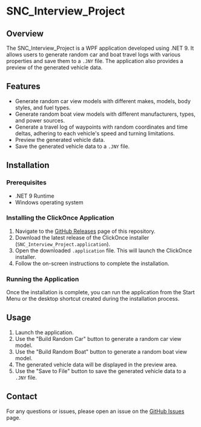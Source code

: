 # SNC_Interview_Project

## Overview
The SNC_Interview_Project is a WPF application developed using .NET 9. It allows users to generate random car and boat travel logs with various properties and save them to a `.JNY` file. The application also provides a preview of the generated vehicle data.

## Features
- Generate random car view models with different makes, models, body styles, and fuel types.
- Generate random boat view models with different manufacturers, types, and power sources.
- Generate a travel log of waypoints with random coordinates and time deltas, adhering to each vehicle's speed and turning limitations.
- Preview the generated vehicle data.
- Save the generated vehicle data to a `.JNY` file.

## Installation

### Prerequisites
- .NET 9 Runtime
- Windows operating system

### Installing the ClickOnce Application
1. Navigate to the [GitHub Releases](https://github.com/JoDarklighter/SNC_Interview_Project/releases) page of this repository.
2. Download the latest release of the ClickOnce installer (`SNC_Interview_Project.application`).
3. Open the downloaded `.application` file. This will launch the ClickOnce installer.
4. Follow the on-screen instructions to complete the installation.

### Running the Application
Once the installation is complete, you can run the application from the Start Menu or the desktop shortcut created during the installation process.

## Usage
1. Launch the application.
2. Use the "Build Random Car" button to generate a random car view model.
3. Use the "Build Random Boat" button to generate a random boat view model.
4. The generated vehicle data will be displayed in the preview area.
5. Use the "Save to File" button to save the generated vehicle data to a `.JNY` file.

## Contact
For any questions or issues, please open an issue on the [GitHub Issues](https://github.com/JoDarklighter/SNC_Interview_Project/issues) page.
